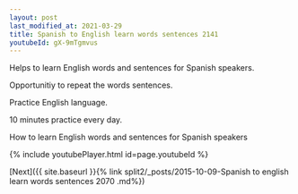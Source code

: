 ```yaml
---
layout: post
last_modified_at: 2021-03-29
title: Spanish to English learn words sentences 2141 
youtubeId: gX-9mTgmvus
---
```

 
 
Helps to learn English words and sentences for Spanish speakers.

Opportunitiy to repeat the words sentences. 

Practice English language. 
 
10 minutes practice every day. 
 
How to learn English words and sentences for Spanish speakers 
 
{% include youtubePlayer.html id=page.youtubeId %}
 
 
[Next]({{ site.baseurl }}{% link  split2/_posts/2015-10-09-Spanish to english learn words sentences 2070 .md%})
 
